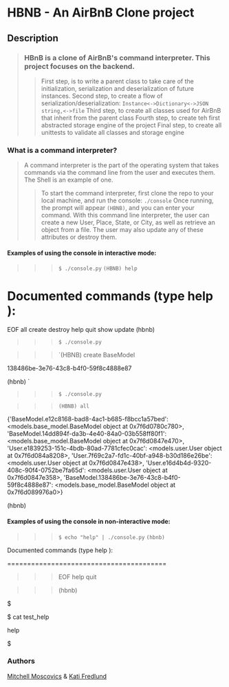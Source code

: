 # HBNB - An AirBnB Clone project

## Description

> ### HBnB is a clone of AirBnB's command interpreter. This project focuses on the backend.
>> First step, is to write a parent class to take care of the initialization, serialization and deserialization of future instances.
>> Second step, to create a flow of serialization/deserialization:
`Instance<->Dictionary<->JSON string,<->file`
>> Third step, to create all classes used for AirBnB that inherit from the parent class
>> Fourth step, to create teh first abstracted storage engine of the project
>> Final step, to create all unittests to validate all classes and storage engine

### What is a command interpreter?

> A command interpreter is the part of the operating system that takes commands via the command line from the user and executes them. The Shell is an example of one.
>> To start the command interpreter, first clone the repo to your local machine, and run the console:
	`./console`
>> Once running, the prompt will appear `(HBNB)`, and you can enter your command. With this command line interpreter, the user can create a new User, Place, State, or City, as well as retrieve an object from a file. The user may also update any of these attributes or destroy them.

#### Examples of using the console in interactive mode:

>>> `$ ./console.py`
>>> `(HBNB) help`

Documented commands (type help <topic>):
========================================
EOF  all  create  destroy  help  quit  show  update
(hbnb)

>>> `$ ./console.py`

>>> `(HBNB) create BaseModel

138486be-3e76-43c8-b4f0-59f8c4888e87

(hbnb)
`

>>> `$ ./console.py`

>>> `(HBNB) all`

{'BaseModel.e12c8168-bad8-4ac1-b685-f8bcc1a57bed': <models.base_model.BaseModel object at 0x7f6d0780c780>, 'BaseModel.14dd894f-da3b-4e40-84a0-03b558ff80f1': <models.base_model.BaseModel object at 0x7f6d0847e470>, 'User.e1839253-151c-4bdb-80ad-7781cfec0cac': <models.user.User object at 0x7f6d084a8208>, 'User.7f69c2a7-fd1c-40bf-a948-b30d186e26be': <models.user.User object at 0x7f6d0847e438>, 'User.e16d4b4d-9320-408c-90f4-0752be7fa65d': <models.user.User object at 0x7f6d0847e358>, 'BaseModel.138486be-3e76-43c8-b4f0-59f8c4888e87': <models.base_model.BaseModel object at 0x7f6d089976a0>}

(hbnb)

#### Examples of using the console in non-interactive mode:

>>> `$ echo "help" | ./console.py`
>>> `(hbnb)`

Documented commands (type help <topic>):

========================================

>>> EOF  help  quit

>>> (hbnb)

$

$ cat test_help

help

$


###  Authors
[Mitchell Moscovics](https://github.com/mmoscovics) & [Kati Fredlund](https://github.com/KFredlund)

